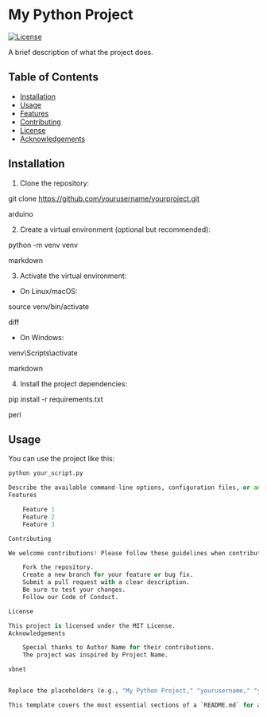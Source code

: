 # My Python Project

[![License](https://img.shields.io/badge/License-MIT-blue.svg)](LICENSE.md)

A brief description of what the project does.

## Table of Contents

- [Installation](#installation)
- [Usage](#usage)
- [Features](#features)
- [Contributing](#contributing)
- [License](#license)
- [Acknowledgements](#acknowledgements)

## Installation

1. Clone the repository:

git clone https://github.com/yourusername/yourproject.git

arduino


2. Create a virtual environment (optional but recommended):

python -m venv venv

markdown


3. Activate the virtual environment:

- On Linux/macOS:

source venv/bin/activate

diff


- On Windows:

venv\Scripts\activate

markdown


4. Install the project dependencies:

pip install -r requirements.txt

perl


## Usage

You can use the project like this:

```python
python your_script.py

Describe the available command-line options, configuration files, or any other relevant details.
Features

    Feature 1
    Feature 2
    Feature 3

Contributing

We welcome contributions! Please follow these guidelines when contributing to the project:

    Fork the repository.
    Create a new branch for your feature or bug fix.
    Submit a pull request with a clear description.
    Be sure to test your changes.
    Follow our Code of Conduct.

License

This project is licensed under the MIT License.
Acknowledgements

    Special thanks to Author Name for their contributions.
    The project was inspired by Project Name.

vbnet


Replace the placeholders (e.g., "My Python Project," "yourusername," "yourproject," "Feature 1") with your project's actual title, your GitHub username, the project's repository name, and specific features.

This template covers the most essential sections of a `README.md` for a Python project, but feel free to adapt and expand it as needed to best document your project.